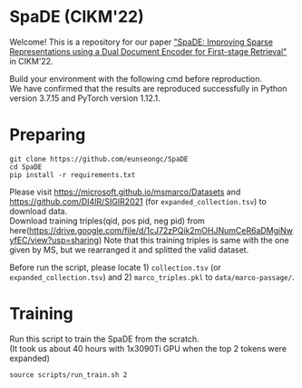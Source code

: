 # SpaDE (CIKM'22)

Welcome! This is a repository for our paper ["SpaDE: Improving Sparse Representations using a Dual Document Encoder for First-stage Retrieval"](https://arxiv.org/abs/2209.05917) in CIKM'22.<br>

Build your environment with the following cmd before reproduction.<br>
We have confirmed that the results are reproduced successfully in Python version 3.7.15 and PyTorch version 1.12.1.<br>

# Preparing

```
git clone https://github.com/eunseongc/SpaDE
cd SpaDE
pip install -r requirements.txt
```

Please visit https://microsoft.github.io/msmarco/Datasets and https://github.com/DI4IR/SIGIR2021 (for `expanded_collection.tsv`) to download data. <br>
Download training triples(qid, pos pid, neg pid) from here(https://drive.google.com/file/d/1cJ72zPQik2mOHJNumCeR6aDMgiNwyfEC/view?usp=sharing)
Note that this training triples is same with the one given by MS, but we rearranged it and splitted the valid dataset. <br>

Before run the script, please locate 1) `collection.tsv` (or `expanded_collection.tsv`) and 2) `marco_triples.pkl` to `data/marco-passage/`. <br>

# Training
Run this script to train the SpaDE from the scratch.<br>
(It took us about 40 hours with 1x3090Ti GPU when the top 2 tokens were expanded)

```
source scripts/run_train.sh 2
```
